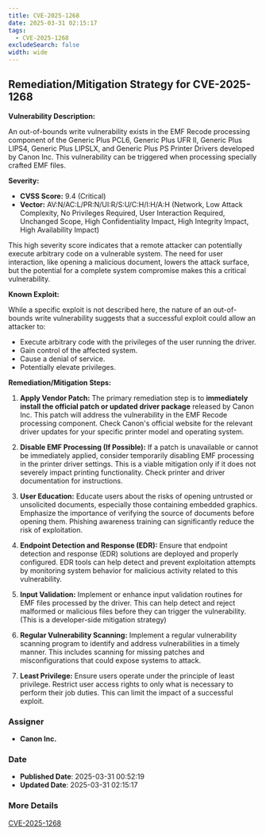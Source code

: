 ```yaml
---
title: CVE-2025-1268
date: 2025-03-31 02:15:17
tags:
  - CVE-2025-1268
excludeSearch: false
width: wide
---
```


## Remediation/Mitigation Strategy for CVE-2025-1268

**Vulnerability Description:**

An out-of-bounds write vulnerability exists in the EMF Recode processing component of the Generic Plus PCL6, Generic Plus UFR II, Generic Plus LIPS4, Generic Plus LIPSLX, and Generic Plus PS Printer Drivers developed by Canon Inc. This vulnerability can be triggered when processing specially crafted EMF files.

**Severity:**

*   **CVSS Score:** 9.4 (Critical)
*   **Vector:** AV:N/AC:L/PR:N/UI:R/S:U/C:H/I:H/A:H (Network, Low Attack Complexity, No Privileges Required, User Interaction Required, Unchanged Scope, High Confidentiality Impact, High Integrity Impact, High Availability Impact)

This high severity score indicates that a remote attacker can potentially execute arbitrary code on a vulnerable system. The need for user interaction, like opening a malicious document, lowers the attack surface, but the potential for a complete system compromise makes this a critical vulnerability.

**Known Exploit:**

While a specific exploit is not described here, the nature of an out-of-bounds write vulnerability suggests that a successful exploit could allow an attacker to:

*   Execute arbitrary code with the privileges of the user running the driver.
*   Gain control of the affected system.
*   Cause a denial of service.
*   Potentially elevate privileges.

**Remediation/Mitigation Steps:**

1.  **Apply Vendor Patch:** The primary remediation step is to **immediately install the official patch or updated driver package** released by Canon Inc. This patch will address the vulnerability in the EMF Recode processing component. Check Canon's official website for the relevant driver updates for your specific printer model and operating system.

2.  **Disable EMF Processing (If Possible):** If a patch is unavailable or cannot be immediately applied, consider temporarily disabling EMF processing in the printer driver settings. This is a viable mitigation only if it does not severely impact printing functionality. Check printer and driver documentation for instructions.

3.  **User Education:** Educate users about the risks of opening untrusted or unsolicited documents, especially those containing embedded graphics. Emphasize the importance of verifying the source of documents before opening them. Phishing awareness training can significantly reduce the risk of exploitation.

4.  **Endpoint Detection and Response (EDR):** Ensure that endpoint detection and response (EDR) solutions are deployed and properly configured. EDR tools can help detect and prevent exploitation attempts by monitoring system behavior for malicious activity related to this vulnerability.

5.  **Input Validation:** Implement or enhance input validation routines for EMF files processed by the driver. This can help detect and reject malformed or malicious files before they can trigger the vulnerability. (This is a developer-side mitigation strategy)

6.  **Regular Vulnerability Scanning:** Implement a regular vulnerability scanning program to identify and address vulnerabilities in a timely manner. This includes scanning for missing patches and misconfigurations that could expose systems to attack.

7.  **Least Privilege:** Ensure users operate under the principle of least privilege. Restrict user access rights to only what is necessary to perform their job duties. This can limit the impact of a successful exploit.

### Assigner
- **Canon Inc.** <f98c90f0-e9bd-4fa7-911b-51993f3571fd>

### Date
- **Published Date**: 2025-03-31 00:52:19
- **Updated Date**: 2025-03-31 02:15:17

### More Details
[CVE-2025-1268](https://www.cvedetails.com/cve/CVE-2025-1268)